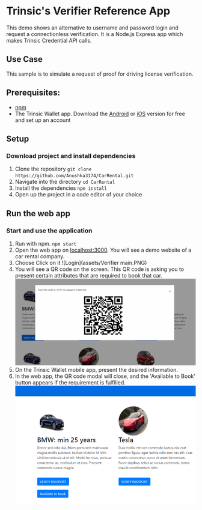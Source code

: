 # Trinsic's Verifier Reference App
This demo shows an alternative to username and password login and request a connectionless verification.
It is a Node.js Express app which makes Trinsic Credential API calls.

## Use Case
This sample is to simulate a request of proof for driving license verification.

## Prerequisites:
- [npm](https://www.npmjs.com/get-npm)
- The Trinsic Wallet app. Download the [Android](https://play.google.com/store/apps/details?id=id.streetcred.apps.mobile) or [iOS](https://apps.apple.com/us/app/trinsic-wallet/id1475160728) version for free and set up an account

## Setup

### Download project and install dependencies
 1. Clone the repository
 `git clone https://github.com/Anushka3174/CarRental.git`
 2. Navigate into the directory
 `cd CarRental`
 3. Install the dependencies
 `npm install`
 4. Open up the project in a code editor of your choice



## Run the web app

### Start and use the application
1. Run with npm.
`npm start`
2. Open the web app on <a href="http://localhost:3000" target="_blank">localhost:3000</a>. You will see a demo website of a car rental company.
3. Choose  Click on it ![Login](assets/Verifier main.PNG)
4. You will see a QR code on the screen. This QR code is asking you to present certain attributes that are required to book that car.
![QR Code](assets/VerifierQRScan.PNG)
7. On the Trinsic Wallet mobile app, present the desired information.
8. In the web app, the QR code modal will close, and the 'Available to Book' button appears if the requirement is fulfilled.
![verification accepted](assets/VerifierAvailableButton.png)


